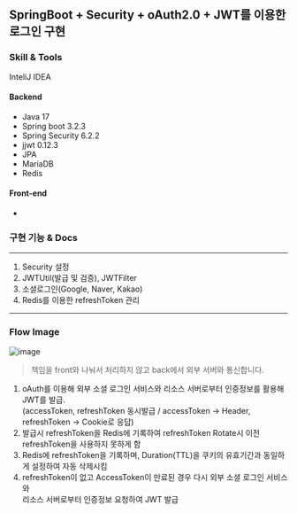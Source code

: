 ## SpringBoot + Security + oAuth2.0 + JWT를 이용한 로그인 구현

### Skill & Tools

InteliJ IDEA

#### Backend

- Java 17
- Spring boot 3.2.3
- Spring Security 6.2.2
- jjwt 0.12.3
- JPA
- MariaDB
- Redis

#### Front-end

-



### 구현 기능 & Docs

---

1. Security 설정
2. JWTUtil(발급 및 검증), JWTFilter
3. 소셜로그인(Google, Naver, Kakao)
4. Redis를 이용한 refreshToken 관리

---
### Flow Image
![image](https://github.com/hanqjun2660/ToDoListAPI/assets/124249170/25c4f350-76c2-427c-93b4-20d84cc78385)

> 책임을 front와 나눠서 처리하지 않고 back에서 외부 서버와 통신합니다.

1. oAuth를 이용해 외부 소셜 로그인 서비스와 리소스 서버로부터 인증정보를 활용해 JWT를 발급.<br>
   (accessToken, refreshToken 동시발급 / accessToken -> Header, refreshToken -> Cookie로 응답)
2. 발급시 refreshToken을 Redis에 기록하여 refreshToken Rotate시 이전 refreshToken을 사용하지 못하게 함
3. Redis에 refreshToken을 기록하며, Duration(TTL)을 쿠키의 유효기간과 동일하게 설정하여 자동 삭제시킴
4. refreshToken이 없고 AccessToken이 만료된 경우 다시 외부 소셜 로그인 서비스와<br>
   리소스 서버로부터 인증정보 요청하여 JWT 발급